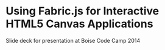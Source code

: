 # Using Fabric.js for Interactive HTML5 Canvas Applications
Slide deck for presentation at Boise Code Camp 2014